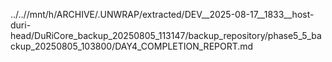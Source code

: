 ../..//mnt/h/ARCHIVE/.UNWRAP/extracted/DEV__2025-08-17__1833__host-duri-head/DuRiCore_backup_20250805_113147/backup_repository/phase5_5_backup_20250805_103800/DAY4_COMPLETION_REPORT.md